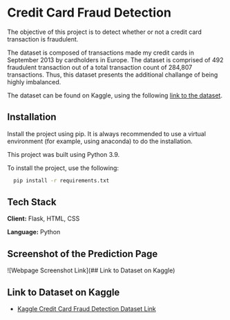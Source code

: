 # Credit Card Fraud Detection

The objective of this project is to detect whether or not a credit card transaction is fraudulent. 

The dataset is composed of transactions made my credit cards in September 2013 by cardholders in Europe. The dataset is comprised of 492 fraudulent transaction out of a total transaction count of 284,807 transactions. Thus, this dataset presents the additional challange of being highly imbalanced.

The dataset can be found on Kaggle, using the following [link to the dataset](https://www.kaggle.com/datasets/mlg-ulb/creditcardfraud).

## Installation

Install the project using pip. It is always recommended to use a virtual environment (for example, using anaconda) to do the installation.

This project was built using Python 3.9.

To install the project, use the following: 

```bash
  pip install -r requirements.txt
```
    
## Tech Stack

**Client:** Flask, HTML, CSS

**Language:** Python


## Screenshot of the Prediction Page
![Webpage Screenshot Link](## Link to Dataset on Kaggle)


## Link to Dataset on Kaggle

 - [Kaggle Credit Card Fraud Detection Dataset Link](https://www.kaggle.com/datasets/mlg-ulb/creditcardfraud)

